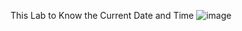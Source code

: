 This Lab to Know the Current Date and Time
![image](https://github.com/Ephraim-Hedia/Embedded_Linux_Diploma_Team_C1/assets/74508494/b184d919-3819-44d9-a3c8-83b232e7ad39)
